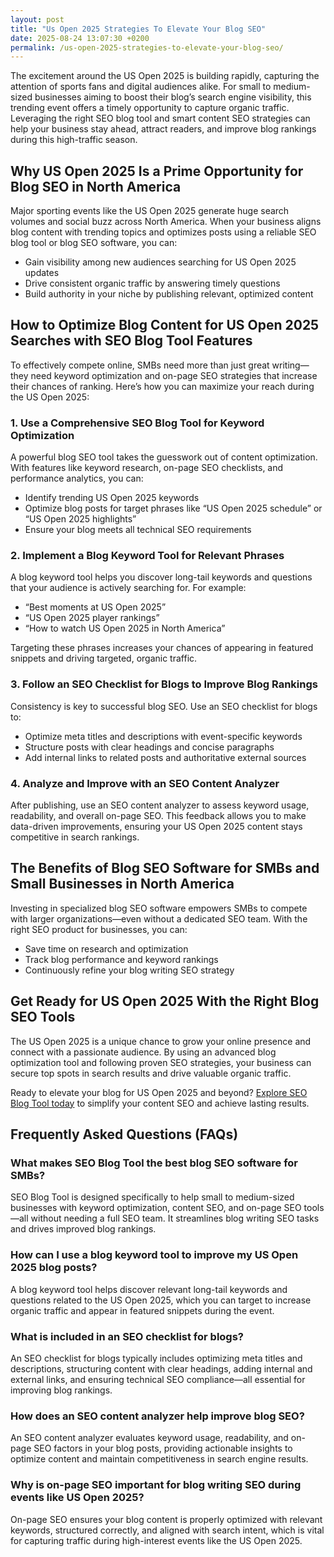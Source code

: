 ```yaml
---
layout: post
title: "Us Open 2025 Strategies To Elevate Your Blog SEO"
date: 2025-08-24 13:07:30 +0200
permalink: /us-open-2025-strategies-to-elevate-your-blog-seo/
---
```

The excitement around the US Open 2025 is building rapidly, capturing the attention of sports fans and digital audiences alike. For small to medium-sized businesses aiming to boost their blog’s search engine visibility, this trending event offers a timely opportunity to capture organic traffic. Leveraging the right SEO blog tool and smart content SEO strategies can help your business stay ahead, attract readers, and improve blog rankings during this high-traffic season.

## Why US Open 2025 Is a Prime Opportunity for Blog SEO in North America

Major sporting events like the US Open 2025 generate huge search volumes and social buzz across North America. When your business aligns blog content with trending topics and optimizes posts using a reliable SEO blog tool or blog SEO software, you can:

- Gain visibility among new audiences searching for US Open 2025 updates
- Drive consistent organic traffic by answering timely questions
- Build authority in your niche by publishing relevant, optimized content

## How to Optimize Blog Content for US Open 2025 Searches with SEO Blog Tool Features

To effectively compete online, SMBs need more than just great writing—they need keyword optimization and on-page SEO strategies that increase their chances of ranking. Here’s how you can maximize your reach during the US Open 2025:

### 1. Use a Comprehensive SEO Blog Tool for Keyword Optimization

A powerful blog SEO tool takes the guesswork out of content optimization. With features like keyword research, on-page SEO checklists, and performance analytics, you can:

- Identify trending US Open 2025 keywords
- Optimize blog posts for target phrases like “US Open 2025 schedule” or “US Open 2025 highlights”
- Ensure your blog meets all technical SEO requirements

### 2. Implement a Blog Keyword Tool for Relevant Phrases

A blog keyword tool helps you discover long-tail keywords and questions that your audience is actively searching for. For example:

- “Best moments at US Open 2025”
- “US Open 2025 player rankings”
- “How to watch US Open 2025 in North America”

Targeting these phrases increases your chances of appearing in featured snippets and driving targeted, organic traffic.

### 3. Follow an SEO Checklist for Blogs to Improve Blog Rankings

Consistency is key to successful blog SEO. Use an SEO checklist for blogs to:

- Optimize meta titles and descriptions with event-specific keywords
- Structure posts with clear headings and concise paragraphs
- Add internal links to related posts and authoritative external sources

### 4. Analyze and Improve with an SEO Content Analyzer

After publishing, use an SEO content analyzer to assess keyword usage, readability, and overall on-page SEO. This feedback allows you to make data-driven improvements, ensuring your US Open 2025 content stays competitive in search rankings.

## The Benefits of Blog SEO Software for SMBs and Small Businesses in North America

Investing in specialized blog SEO software empowers SMBs to compete with larger organizations—even without a dedicated SEO team. With the right SEO product for businesses, you can:

- Save time on research and optimization
- Track blog performance and keyword rankings
- Continuously refine your blog writing SEO strategy

## Get Ready for US Open 2025 With the Right Blog SEO Tools

The US Open 2025 is a unique chance to grow your online presence and connect with a passionate audience. By using an advanced blog optimization tool and following proven SEO strategies, your business can secure top spots in search results and drive valuable organic traffic.

Ready to elevate your blog for US Open 2025 and beyond? [Explore SEO Blog Tool today](https://seoblogtool.com/) to simplify your content SEO and achieve lasting results.

## Frequently Asked Questions (FAQs)

### What makes SEO Blog Tool the best blog SEO software for SMBs?

SEO Blog Tool is designed specifically to help small to medium-sized businesses with keyword optimization, content SEO, and on-page SEO tools—all without needing a full SEO team. It streamlines blog writing SEO tasks and drives improved blog rankings.

### How can I use a blog keyword tool to improve my US Open 2025 blog posts?

A blog keyword tool helps discover relevant long-tail keywords and questions related to the US Open 2025, which you can target to increase organic traffic and appear in featured snippets during the event.

### What is included in an SEO checklist for blogs?

An SEO checklist for blogs typically includes optimizing meta titles and descriptions, structuring content with clear headings, adding internal and external links, and ensuring technical SEO compliance—all essential for improving blog rankings.

### How does an SEO content analyzer help improve blog SEO?

An SEO content analyzer evaluates keyword usage, readability, and on-page SEO factors in your blog posts, providing actionable insights to optimize content and maintain competitiveness in search engine results.

### Why is on-page SEO important for blog writing SEO during events like US Open 2025?

On-page SEO ensures your blog content is properly optimized with relevant keywords, structured correctly, and aligned with search intent, which is vital for capturing traffic during high-interest events like the US Open 2025.

<script type="application/ld+json">
{
  "@context": "https://schema.org",
  "@type": "BlogPosting",
  "headline": "Us Open 2025 Strategies To Elevate Your Blog SEO",
  "description": "Learn how small to medium-sized businesses can leverage SEO blog tools and content SEO strategies to improve blog rankings and drive organic traffic during the US Open 2025.",
  "author": {
    "@type": "Person",
    "name": "SEO Blog Tool"
  },
  "publisher": {
    "@type": "Person",
    "name": "SEO Blog Tool"
  },
  "mainEntityOfPage": {
    "@type": "WebPage",
    "@id": "https://seoblogtool.com/"
  },
  "datePublished": "2024-06-01",
  "dateModified": "2024-06-01",
  "keywords": "SEO blog tool, blog SEO software, keyword optimization, content SEO, on-page SEO tool, blog writing SEO, blog keyword tool, SEO tools for SMBs, SEO checklist for blogs, SEO content analyzer, blog optimization tool, SEO product for businesses, improve blog rankings",
  "articleBody": "The excitement around the US Open 2025 is building rapidly, capturing the attention of sports fans and digital audiences alike. For small to medium-sized businesses aiming to boost their blog’s search engine visibility, this trending event offers a timely opportunity to capture organic traffic. Leveraging the right SEO blog tool and smart content SEO strategies can help your business stay ahead, attract readers, and improve blog rankings during this high-traffic season.\n\nMajor sporting events like the US Open 2025 generate huge search volumes and social buzz across North America. When your business aligns blog content with trending topics and optimizes posts using a reliable SEO blog tool or blog SEO software, you can gain visibility among new audiences searching for US Open 2025 updates, drive consistent organic traffic by answering timely questions, and build authority in your niche by publishing relevant, optimized content.\n\nTo effectively compete online, SMBs need more than just great writing—they need keyword optimization and on-page SEO strategies that increase their chances of ranking. A powerful blog SEO tool takes the guesswork out of content optimization. With features like keyword research, on-page SEO checklists, and performance analytics, you can identify trending US Open 2025 keywords, optimize blog posts for target phrases like “US Open 2025 schedule” or “US Open 2025 highlights”, and ensure your blog meets all technical SEO requirements.\n\nA blog keyword tool helps you discover long-tail keywords and questions that your audience is actively searching for—such as “Best moments at US Open 2025”, “US Open 2025 player rankings”, and “How to watch US Open 2025 in North America”. Targeting these phrases increases your chances of appearing in featured snippets and driving targeted, organic traffic.\n\nConsistency is key to successful blog SEO. Use an SEO checklist for blogs to optimize meta titles and descriptions with event-specific keywords, structure posts with clear headings and concise paragraphs, and add internal links to related posts and authoritative external sources.\n\nAfter publishing, use an SEO content analyzer to assess keyword usage, readability, and overall on-page SEO. This feedback allows you to make data-driven improvements, ensuring your US Open 2025 content stays competitive in search rankings.\n\nInvesting in specialized blog SEO software empowers SMBs to compete with larger organizations—even without a dedicated SEO team. With the right SEO product for businesses, you can save time on research and optimization, track blog performance and keyword rankings, and continuously refine your blog writing SEO strategy.\n\nThe US Open 2025 is a unique chance to grow your online presence and connect with a passionate audience. By using an advanced blog optimization tool and following proven SEO strategies, your business can secure top spots in search results and drive valuable organic traffic.\n\nReady to elevate your blog for US Open 2025 and beyond? Explore SEO Blog Tool today to simplify your content SEO and achieve lasting results."
}
</script>

<script type="application/ld+json">
{
  "@context": "https://schema.org",
  "@type": "FAQPage",
  "mainEntity": [
    {
      "@type": "Question",
      "name": "What makes SEO Blog Tool the best blog SEO software for SMBs?",
      "acceptedAnswer": {
        "@type": "Answer",
        "text": "SEO Blog Tool is designed specifically to help small to medium-sized businesses with keyword optimization, content SEO, and on-page SEO tools—all without needing a full SEO team. It streamlines blog writing SEO tasks and drives improved blog rankings."
      }
    },
    {
      "@type": "Question",
      "name": "How can I use a blog keyword tool to improve my US Open 2025 blog posts?",
      "acceptedAnswer": {
        "@type": "Answer",
        "text": "A blog keyword tool helps discover relevant long-tail keywords and questions related to the US Open 2025, which you can target to increase organic traffic and appear in featured snippets during the event."
      }
    },
    {
      "@type": "Question",
      "name": "What is included in an SEO checklist for blogs?",
      "acceptedAnswer": {
        "@type": "Answer",
        "text": "An SEO checklist for blogs typically includes optimizing meta titles and descriptions, structuring content with clear headings, adding internal and external links, and ensuring technical SEO compliance—all essential for improving blog rankings."
      }
    },
    {
      "@type": "Question",
      "name": "How does an SEO content analyzer help improve blog SEO?",
      "acceptedAnswer": {
        "@type": "Answer",
        "text": "An SEO content analyzer evaluates keyword usage, readability, and on-page SEO factors in your blog posts, providing actionable insights to optimize content and maintain competitiveness in search engine results."
      }
    },
    {
      "@type": "Question",
      "name": "Why is on-page SEO important for blog writing SEO during events like US Open 2025?",
      "acceptedAnswer": {
        "@type": "Answer",
        "text": "On-page SEO ensures your blog content is properly optimized with relevant keywords, structured correctly, and aligned with search intent, which is vital for capturing traffic during high-interest events like the US Open 2025."
      }
    }
  ]
}
</script>